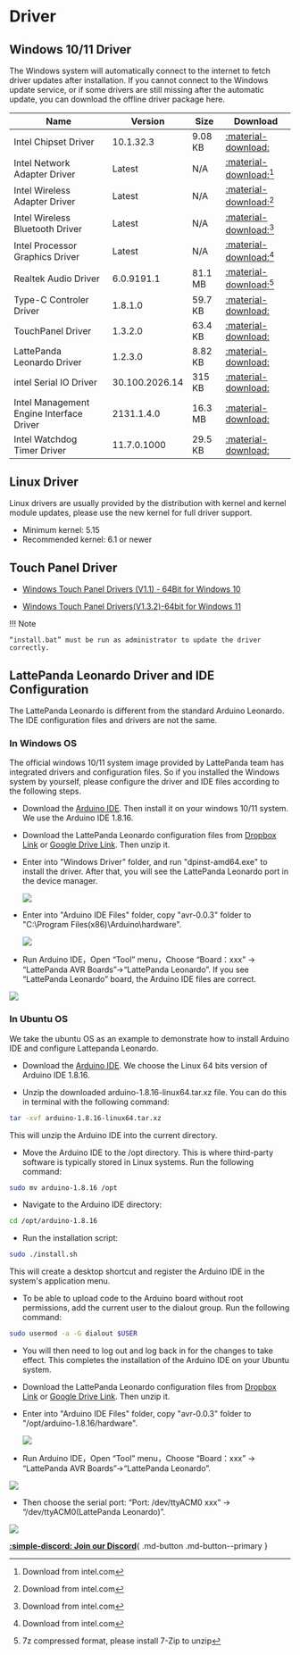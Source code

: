 # Driver


## Windows 10/11 Driver

The Windows system will automatically connect to the internet to fetch driver updates after installation. If you cannot connect to the Windows update service, or if some drivers are still missing after the automatic update, you can download the offline driver package here.

| Name                                     | Version        | Size    | Download                                                                                      |
|------------------------------------------|----------------|---------|-----------------------------------------------------------------------------------------------|
| Intel Chipset Driver                     | 10.1.32.3      | 9.08 KB | [:material-download:](../../assets/drivers/3rd_delta_edition/Chipset_10.1.32.3.zip)           |
| Intel Network Adapter Driver             | Latest         | N/A     | [:material-download:](https://www.intel.com/content/www/us/en/download/18293/)[^1]            |
| Intel Wireless Adapter Driver            | Latest         | N/A     | [:material-download:](https://www.intel.com/content/www/us/en/download/19351/)[^1]            |
| Intel Wireless Bluetooth Driver          | Latest         | N/A     | [:material-download:](https://www.intel.com/content/www/us/en/download/18649/)[^1]            |
| Intel Processor Graphics Driver          | Latest         | N/A     | [:material-download:](https://www.intel.com/content/www/us/en/download/776137/)[^1]           |
| Realtek Audio Driver                     | 6.0.9191.1     | 81.1 MB | [:material-download:](../../assets/drivers/3rd_delta_edition/RealtekAudio_6.0.9191.1.7z)[^2]  |
| Type-C Controler Driver                  | 1.8.1.0        | 59.7 KB | [:material-download:](../../assets/drivers/3rd_delta_edition/TypeC_1.8.1.0.zip)               |
| TouchPanel Driver                        | 1.3.2.0        | 63.4 KB | [:material-download:](../../assets/drivers/3rd_delta_edition/TouchPanel_1.3.2.0.zip)          |
| LattePanda Leonardo Driver               | 1.2.3.0        | 8.82 KB | [:material-download:](../../assets/drivers/3rd_delta_edition/LattePanda_Leonardo_1.2.3.0.zip) |
| intel Serial IO Driver                   | 30.100.2026.14 | 315 KB  | [:material-download:](../../assets/drivers/3rd_delta_edition/SerialIO_30.100.2026.14.zip)     |
| Intel Management Engine Interface Driver | 2131.1.4.0     | 16.3 MB | [:material-download:](../../assets/drivers/3rd_delta_edition/MEI_2131.1.4.0.zip)              |
| Intel Watchdog Timer Driver              | 11.7.0.1000    | 29.5 KB | [:material-download:](../../assets/drivers/3rd_delta_edition/Watchdog_11.7.0.1000.zip)        |

[^1]: Download from intel.com

[^2]: 7z compressed format, please install 7-Zip to unzip

## Linux Driver

Linux drivers are usually provided by the distribution with kernel and kernel module updates, please use the new kernel for full driver support.

- Minimum kernel: 5.15
- Recommended kernel: 6.1 or newer


## Touch Panel Driver

- [Windows Touch Panel Drivers (V1.1) - 64Bit for Windows 10](https://github.com/LattePandaTeam/LattePanda-Win10-Software/raw/master/Drivers/4G64GB_Drivers/Touch/64%20bit%20GoodixTouchDriver%20v1.1.rar)

- [Windows Touch Panel Drivers(V1.3.2)-64bit for Windows 11](https://raw.githubusercontent.com/LattePandaTeam/LattePanda-Win10-Software/master/Drivers/4G64GB_Drivers/Touch/Goodix%20Touch%20HID(Win11).zip)

!!! Note 

    “install.bat” must be run as administrator to update the driver correctly.

## LattePanda Leonardo Driver and IDE Configuration

The LattePanda Leonardo is different from the standard Arduino Leonardo. The IDE configuration files and drivers are not the same. 

### In Windows OS

The official windows 10/11 system image provided by LattePanda team has integrated drivers and configuration files. So if you installed the Windows system by yourself, please configure the driver and IDE files according to the following steps.

* Download the [Arduino IDE](https://www.arduino.cc/en/software/OldSoftwareReleases). Then install it on your windows 10/11 system. We use the Arduino IDE 1.8.16.

* Download the LattePanda Leonardo configuration files from [Dropbox Link](https://www.dropbox.com/s/2s60p70v6ewmkbh/LattePanda%20Leonardo%20Configuration%20Files.zip?dl=0) or [Google Drive Link](https://drive.google.com/file/d/1rfrUShz9Y8ZYq2rywhecdoYYGGes5IEM/view?usp=sharing). Then unzip it.

* Enter into "Windows Driver" folder, and run "dpinst-amd64.exe" to install the driver. After that, you will see the LattePanda Leonardo port in the device manager.

    ![](../../assets/images/LattePandaLeonardoPort.webp)

* Enter into "Arduino IDE Files" folder, copy "avr-0.0.3" folder to "C:\Program Files(x86)\Arduino\hardware". 

  ![](../../assets/images/avr003.webp)

* Run  Arduino IDE，Open “Tool” menu，Choose “Board：xxx” -> “LattePanda AVR Boards”->“LattePanda Leonardo”. If you see  “LattePanda Leonardo” board, the Arduino IDE files are correct.

![](../../assets/images/ChooseLattePandaLeonardo.webp)

### In Ubuntu OS

We take the ubuntu OS as an example to demonstrate how to install Arduino IDE and configure Lattepanda Leonardo. 

* Download the [Arduino IDE](https://www.arduino.cc/en/software/OldSoftwareReleases). We choose the Linux 64 bits version of Arduino IDE 1.8.16.

* Unzip the downloaded arduino-1.8.16-linux64.tar.xz file. You can do this in terminal with the following command:

```bash
tar -xvf arduino-1.8.16-linux64.tar.xz
```
This will unzip the Arduino IDE into the current directory.

* Move the Arduino IDE to the /opt directory. This is where third-party software is typically stored in Linux systems. Run the following command:

```bash
sudo mv arduino-1.8.16 /opt
```

* Navigate to the Arduino IDE directory:

```bash
cd /opt/arduino-1.8.16
```

* Run the installation script:

```bash
sudo ./install.sh
```
This will create a desktop shortcut and register the Arduino IDE in the system's application menu.

* To be able to upload code to the Arduino board without root permissions, add the current user to the dialout group. Run the following command:

```bash
sudo usermod -a -G dialout $USER
```

* You will then need to log out and log back in for the changes to take effect. This completes the installation of the Arduino IDE on your Ubuntu system. 

* Download the LattePanda Leonardo configuration files from [Dropbox Link](https://www.dropbox.com/s/2s60p70v6ewmkbh/LattePanda%20Leonardo%20Configuration%20Files.zip?dl=0) or [Google Drive Link](https://drive.google.com/file/d/1rfrUShz9Y8ZYq2rywhecdoYYGGes5IEM/view?usp=sharing). Then unzip it.

* Enter into "Arduino IDE Files" folder, copy "avr-0.0.3" folder to "/opt/arduino-1.8.16/hardware". 

  ![](../../assets/images/CyLPLeoFile.webp)

* Run  Arduino IDE，Open “Tool” menu，Choose “Board：xxx” -> “LattePanda AVR Boards”->“LattePanda Leonardo”. 

![](../../assets/images/LPLeoBoardUbuntu.webp)

* Then choose the serial port: “Port: /dev/ttyACM0 xxx” -> “/dev/ttyACM0(LattePanda Leonardo)”.

![](../../assets/images/LPLeonardoPortUbuntu.webp)





[**:simple-discord: Join our Discord**](https://discord.gg/k6YPYQgmHt){ .md-button .md-button--primary }
